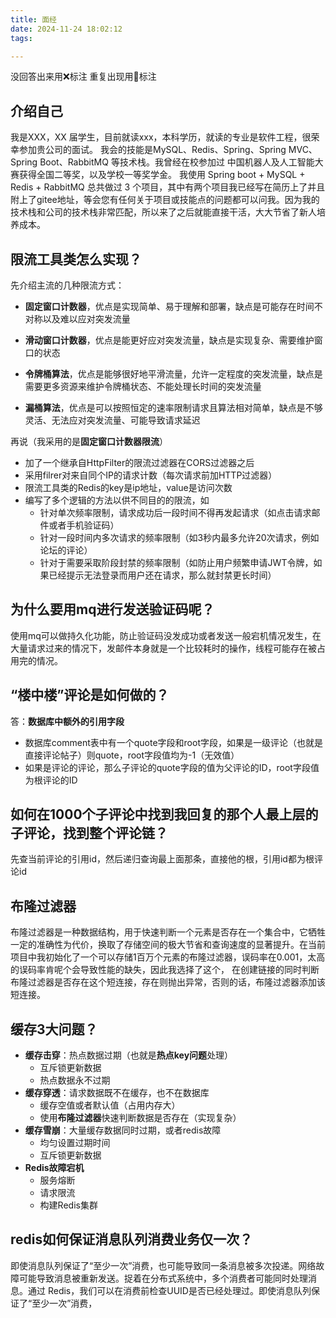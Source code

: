 ```yaml
---
title: 面经
date: 2024-11-24 18:02:12
tags:

---
```


没回答出来用❌标注
重复出现用🌟标注



## 介绍自己

我是XXX，XX 届学生，目前就读xxx，本科学历，就读的专业是软件工程，很荣幸参加贵公司的面试。 我会的技能是MySQL、Redis、Spring、Spring MVC、Spring Boot、RabbitMQ 等技术栈。我曾经在校参加过 中国机器人及人工智能大赛获得全国二等奖，以及学校一等奖学金。 我使用 Spring boot +  MySQL + Redis + RabbitMQ 总共做过 3 个项目，其中有两个项目我已经写在简历上了并且附上了gitee地址，等会您有任何关于项目或技能点的问题都可以问我。因为我的技术栈和公司的技术栈非常匹配，所以来了之后就能直接干活，大大节省了新人培养成本。



## 限流工具类怎么实现？

先介绍主流的几种限流方式：

- **固定窗口计数器**，优点是实现简单、易于理解和部署，缺点是可能存在时间不对称以及难以应对突发流量

- **滑动窗口计数器**，优点是能更好应对突发流量，缺点是实现复杂、需要维护窗口的状态

- **令牌桶算法**，优点是能够很好地平滑流量，允许一定程度的突发流量，缺点是需要更多资源来维护令牌桶状态、不能处理长时间的突发流量

- **漏桶算法**，优点是可以按照恒定的速率限制请求且算法相对简单，缺点是不够灵活、无法应对突发流量、可能导致请求延迟

再说（我采用的是**固定窗口计数器限流**）

- 加了一个继承自HttpFilter的限流过滤器在CORS过滤器之后
- 采用filrer对来自同个IP的请求计数（每次请求前加HTTP过滤器）
- 限流工具类的Redis的key是ip地址，value是访问次数
- 编写了多个逻辑的方法以供不同目的的限流，如
  - 针对单次频率限制，请求成功后一段时间不得再发起请求（如点击请求邮件或者手机验证码）
  - 针对一段时间内多次请求的频率限制（如3秒内最多允许20次请求，例如论坛的评论）
  - 针对于需要采取阶段封禁的频率限制（如防止用户频繁申请JWT令牌，如果已经提示无法登录而用户还在请求，那么就封禁更长时间）

## 为什么要用mq进行发送验证码呢？

使用mq可以做持久化功能，防止验证码没发成功或者发送一般宕机情况发生，在大量请求过来的情况下，发邮件本身就是一个比较耗时的操作，线程可能存在被占用完的情况。

## “楼中楼”评论是如何做的？

答：**数据库中额外的引用字段**

- 数据库comment表中有一个quote字段和root字段，如果是一级评论（也就是直接评论帖子）则quote，root字段值均为-1（无效值）
- 如果是评论的评论，那么子评论的quote字段的值为父评论的ID，root字段值为根评论的ID

## 如何在1000个子评论中找到我回复的那个人最上层的子评论，找到整个评论链？

先查当前评论的引用id，然后递归查询最上面那条，直接他的根，引用id都为根评论id

## 布隆过滤器

布隆过滤器是一种数据结构，用于快速判断一个元素是否存在一个集合中，它牺牲一定的准确性为代价，换取了存储空间的极大节省和查询速度的显著提升。在当前项目中我初始化了一个可以存储1百万个元素的布隆过滤器，误码率在0.001，太高的误码率肯呢个会导致性能的缺失，因此我选择了这个，
在创建链接的同时判断布隆过滤器是否存在这个短连接，存在则抛出异常，否则的话，布隆过滤器添加该短连接。

## 缓存3大问题？

- **缓存击穿**：热点数据过期（也就是**热点key问题**处理）
  - 互斥锁更新数据
  - 热点数据永不过期
- **缓存穿透**：请求数据既不在缓存，也不在数据库
  - 缓存空值或者默认值（占用内存大）
  - 使用**布隆过滤器**快速判断数据是否存在（实现复杂）
- **缓存雪崩**：大量缓存数据同时过期，或者redis故障
  - 均匀设置过期时间
  - 互斥锁更新数据
- **Redis故障宕机**
  - 服务熔断
  - 请求限流
  - 构建Redis集群

## redis如何保证消息队列消费业务仅一次？

即使消息队列保证了“至少一次”消费，也可能导致同一条消息被多次投递。网络故障可能导致消息被重新发送。捉着在分布式系统中，多个消费者可能同时处理消息。通过 Redis，我们可以在消费前检查UUID是否已经处理过。即使消息队列保证了“至少一次”消费，